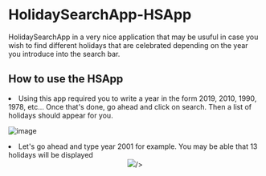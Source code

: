 # HolidaySearchApp-HSApp

HolidaySearchApp in a very nice application that may be usuful in case you wish to find different holidays that are celebrated depending on the year you introduce into the search bar.

## How to use the HSApp
<li> Using this app required you to write a year in the form 2019, 2010, 1990, 1978, etc... Once that's done, go ahead and click on search. Then a list of holidays should appear for you. </li>

![image](https://user-images.githubusercontent.com/112182396/207220179-fc742330-2c9c-4143-94c3-fcfdf6ed3d8b.png)


<li> Let's go ahead and type year 2001 for example. You may be able that 13 holidays will be displayed </li>

<div style= "text-align:center"><img src= ![image](https://user-images.githubusercontent.com/112182396/207221801-4ab19903-c027-4a8d-a5d2-a9333e51ece7.png)

/>
</div>






